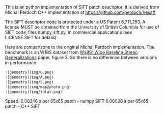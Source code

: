 This is an python implementation of SIFT patch descriptor. 
It is derived from Michal Perdoch C++ implementation at https://github.com/perdoch/hesaff

The SIFT descriptor code is protected under a US Patent 6,711,293. A
license MUST be obtained from the University of British Columbia for
use of SIFT code, files numpy_sift.py, in commercial
applications (see LICENSE.SIFT for details)

Here are comparisons to the original Michal Perdoch implementation. 
The benchmark is on W1BS dataset from [WxBS: Wide Baseline Stereo Generalizations](https://arxiv.org/abs/1504.06603.pdf) paper, figure 3. So there is no difference between versions in performance 
   
    ![geometry](img/G.png)
    ![geometry](img/A.png)
    ![geometry](img/S.png)
    ![geometry](img/map2photo.png)
    ![geometry](img/total.png)
    
Speed: 
    0.00246 s per 65x65 patch - numpy SIFT
    0.00028 s per 65x65 patch - C++ SIFT
